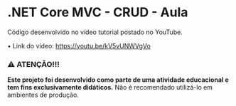 # .NET Core MVC - CRUD - Aula
Código desenvolvido no vídeo tutorial postado no YouTube.

• Link do vídeo: https://youtu.be/kV5vUNWVgVo

### ⚠️ ATENÇÃO!!!
**Este projeto foi desenvolvido como parte de uma atividade educacional e tem fins exclusivamente didáticos.** Não é recomendado utilizá-lo em ambientes de produção.
